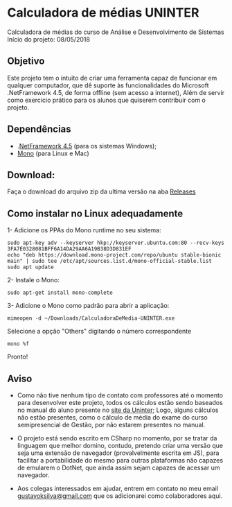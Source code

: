 # Calculadora de médias UNINTER

Calculadora de médias do curso de Análise e Desenvolvimento de Sistemas
Início do projeto: 08/05/2018

## Objetivo
 Este projeto tem o intuito de criar uma ferramenta capaz de funcionar 
em qualquer computador, que dê suporte às funcionalidades 
do Microsoft .NetFramework 4.5, de forma offline (sem acesso a internet), Além de servir como exercício prático para os alunos que quiserem contribuir com o projeto.

## Dependências
 - .[NetFramework 4.5](https://www.microsoft.com/pt-br/download/details.aspx?id=42642) (para os sistemas Windows);
 - [Mono](https://www.mono-project.com/download/stable/) (para Linux e Mac)
 
 ## Download:
 Faça o download do arquivo zip da ultima versão na aba [Releases](https://github.com/Gustavo-Kuze/Calculadora-de-medias-UNINTER/releases)
 
 ## Como instalar no Linux adequadamente
 1- Adicione os PPAs do Mono runtime no seu sistema:
 ```
 sudo apt-key adv --keyserver hkp://keyserver.ubuntu.com:80 --recv-keys 3FA7E0328081BFF6A14DA29AA6A19B38D3D831EF
echo "deb https://download.mono-project.com/repo/ubuntu stable-bionic main" | sudo tee /etc/apt/sources.list.d/mono-official-stable.list
sudo apt update
```

2- Instale o Mono:
```
sudo apt-get install mono-complete
```
3- Adicione o Mono como padrão para abrir a aplicação:
```
mimeopen -d ~/Downloads/CalculadoraDeMedia-UNINTER.exe
```
Selecione a opção "Others" digitando o número correspondente
```
mono %f
```
Pronto!
 
 ## Aviso
- Como não tive nenhum tipo de contato com professores até o momento para desenvolver este projeto, todos os cálculos estão sendo baseados no manual do aluno presente no [site da Uninter](https://www.uninter.com/manual-do-aluno/); Logo, alguns cálculos não estão presentes, como o cálculo de média do exame do curso semipresencial de Gestão, por não estarem presentes no manual.

- O projeto está sendo escrito em CSharp no momento, por se tratar da linguagem que melhor domino, contudo, pretendo criar uma versão que seja uma extensão de navegador (provalvelmente escrita em JS), para facilitar a portabilidade do mesmo para outras plataformas não capazes de emularem o DotNet, que ainda assim sejam capazes de acessar um navegador.

- Aos colegas interessados em ajudar, entrem em contato no meu email gustavoksilva@gmail.com que os adicionarei como colaboradores aqui.

